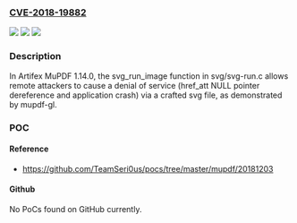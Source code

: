 ### [CVE-2018-19882](https://cve.mitre.org/cgi-bin/cvename.cgi?name=CVE-2018-19882)
![](https://img.shields.io/static/v1?label=Product&message=n%2Fa&color=blue)
![](https://img.shields.io/static/v1?label=Version&message=n%2Fa&color=blue)
![](https://img.shields.io/static/v1?label=Vulnerability&message=n%2Fa&color=brighgreen)

### Description

In Artifex MuPDF 1.14.0, the svg_run_image function in svg/svg-run.c allows remote attackers to cause a denial of service (href_att NULL pointer dereference and application crash) via a crafted svg file, as demonstrated by mupdf-gl.

### POC

#### Reference
- https://github.com/TeamSeri0us/pocs/tree/master/mupdf/20181203

#### Github
No PoCs found on GitHub currently.

